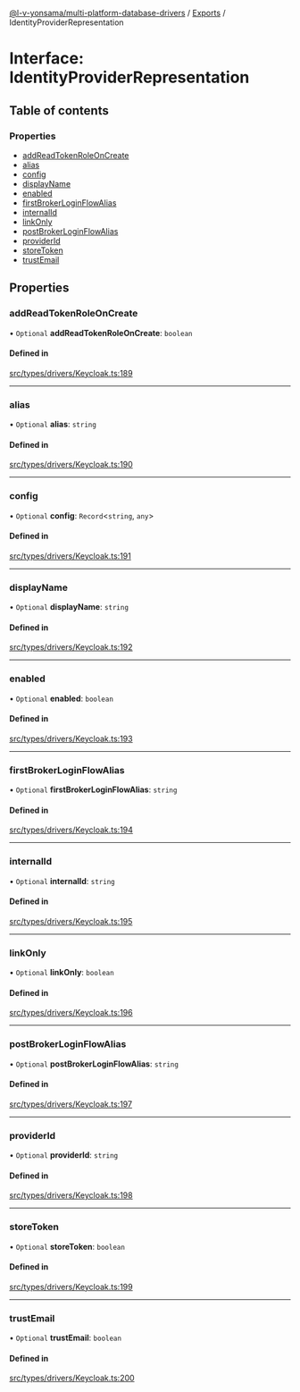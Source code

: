 [@l-v-yonsama/multi-platform-database-drivers](../README.md) / [Exports](../modules.md) / IdentityProviderRepresentation

# Interface: IdentityProviderRepresentation

## Table of contents

### Properties

- [addReadTokenRoleOnCreate](IdentityProviderRepresentation.md#addreadtokenroleoncreate)
- [alias](IdentityProviderRepresentation.md#alias)
- [config](IdentityProviderRepresentation.md#config)
- [displayName](IdentityProviderRepresentation.md#displayname)
- [enabled](IdentityProviderRepresentation.md#enabled)
- [firstBrokerLoginFlowAlias](IdentityProviderRepresentation.md#firstbrokerloginflowalias)
- [internalId](IdentityProviderRepresentation.md#internalid)
- [linkOnly](IdentityProviderRepresentation.md#linkonly)
- [postBrokerLoginFlowAlias](IdentityProviderRepresentation.md#postbrokerloginflowalias)
- [providerId](IdentityProviderRepresentation.md#providerid)
- [storeToken](IdentityProviderRepresentation.md#storetoken)
- [trustEmail](IdentityProviderRepresentation.md#trustemail)

## Properties

### addReadTokenRoleOnCreate

• `Optional` **addReadTokenRoleOnCreate**: `boolean`

#### Defined in

[src/types/drivers/Keycloak.ts:189](https://github.com/l-v-yonsama/db-drivers/blob/d4478ef/src/types/drivers/Keycloak.ts#L189)

___

### alias

• `Optional` **alias**: `string`

#### Defined in

[src/types/drivers/Keycloak.ts:190](https://github.com/l-v-yonsama/db-drivers/blob/d4478ef/src/types/drivers/Keycloak.ts#L190)

___

### config

• `Optional` **config**: `Record`<`string`, `any`\>

#### Defined in

[src/types/drivers/Keycloak.ts:191](https://github.com/l-v-yonsama/db-drivers/blob/d4478ef/src/types/drivers/Keycloak.ts#L191)

___

### displayName

• `Optional` **displayName**: `string`

#### Defined in

[src/types/drivers/Keycloak.ts:192](https://github.com/l-v-yonsama/db-drivers/blob/d4478ef/src/types/drivers/Keycloak.ts#L192)

___

### enabled

• `Optional` **enabled**: `boolean`

#### Defined in

[src/types/drivers/Keycloak.ts:193](https://github.com/l-v-yonsama/db-drivers/blob/d4478ef/src/types/drivers/Keycloak.ts#L193)

___

### firstBrokerLoginFlowAlias

• `Optional` **firstBrokerLoginFlowAlias**: `string`

#### Defined in

[src/types/drivers/Keycloak.ts:194](https://github.com/l-v-yonsama/db-drivers/blob/d4478ef/src/types/drivers/Keycloak.ts#L194)

___

### internalId

• `Optional` **internalId**: `string`

#### Defined in

[src/types/drivers/Keycloak.ts:195](https://github.com/l-v-yonsama/db-drivers/blob/d4478ef/src/types/drivers/Keycloak.ts#L195)

___

### linkOnly

• `Optional` **linkOnly**: `boolean`

#### Defined in

[src/types/drivers/Keycloak.ts:196](https://github.com/l-v-yonsama/db-drivers/blob/d4478ef/src/types/drivers/Keycloak.ts#L196)

___

### postBrokerLoginFlowAlias

• `Optional` **postBrokerLoginFlowAlias**: `string`

#### Defined in

[src/types/drivers/Keycloak.ts:197](https://github.com/l-v-yonsama/db-drivers/blob/d4478ef/src/types/drivers/Keycloak.ts#L197)

___

### providerId

• `Optional` **providerId**: `string`

#### Defined in

[src/types/drivers/Keycloak.ts:198](https://github.com/l-v-yonsama/db-drivers/blob/d4478ef/src/types/drivers/Keycloak.ts#L198)

___

### storeToken

• `Optional` **storeToken**: `boolean`

#### Defined in

[src/types/drivers/Keycloak.ts:199](https://github.com/l-v-yonsama/db-drivers/blob/d4478ef/src/types/drivers/Keycloak.ts#L199)

___

### trustEmail

• `Optional` **trustEmail**: `boolean`

#### Defined in

[src/types/drivers/Keycloak.ts:200](https://github.com/l-v-yonsama/db-drivers/blob/d4478ef/src/types/drivers/Keycloak.ts#L200)
